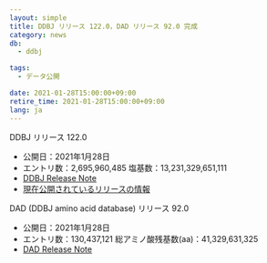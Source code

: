 ```yaml
---
layout: simple
title: DDBJ リリース 122.0，DAD リリース 92.0 完成
category: news
db:
  - ddbj

tags:
  - データ公開

date: 2021-01-28T15:00:00+09:00
retire_time: 2021-01-28T15:00:00+09:00
lang: ja
---
```


<p><span class="bold">DDBJ リリース 122.0</span><ul class="bottom_space"><li><span class="bold">公開日：</span>2021年1月28日</li><li><span class="bold">エントリ数：</span>2,695,960,485 <span class="bold">塩基数：</span>13,231,329,651,111</li><li><a href="https://ddbj.nig.ac.jp/public/ddbj_database/release_note_archive/ddbj/ddbjrel.122.txt">DDBJ Release Note</a></li><li><a href="/stats/relinfo.html">現在公開されているリリースの情報</a></li></ul><p><span class="bold">DAD (DDBJ amino acid database)  リリース 92.0</span></p><ul><li><span class="bold">公開日：</span>2021年1月28日</li><li><span class="bold">エントリ数：</span>130,437,121 <span class="bold">総アミノ酸残基数(aa)：</span>41,329,631,325</li><li><a href="https://ddbj.nig.ac.jp/public/ddbj_database/release_note_archive/dad/dadrel.92.txt">DAD Release Note</a></li></ul></p>
